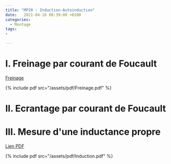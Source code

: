 ```yaml
---
title: "MP20 : Induction-Autoinduction"
date:   2021-04-16 08:39:00 +0100
categories:
  - Montage
tags:
- 

---
```

# I. Freinage par courant de Foucault
[Freinage](/assets/pdf/Freinage.pdf)

{% include pdf src="/assets/pdf/Freinage.pdf" %}

# II. Ecrantage par courant de Foucault

# III. Mesure d'une inductance propre
[Lien PDF](/assets/pdf/Induction.pdf)

{% include pdf src="/assets/pdf/Induction.pdf" %}
